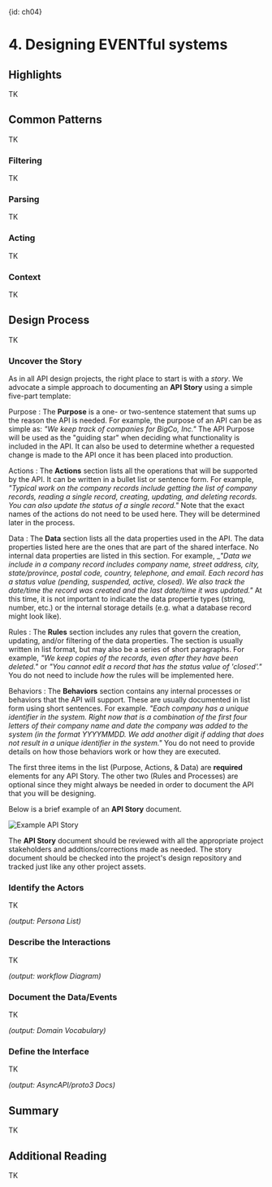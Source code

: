 {id: ch04}
# 4. Designing EVENTful systems 

<!-- 
 Mike
 (20 pgs)
-->

## Highlights
TK

## Common Patterns
TK

### Filtering
TK

### Parsing
TK

### Acting
TK

### Context
TK

## Design Process
TK

### Uncover the Story 
As in all API design projects, the right place to start is with a *story*. We advocate a simple approach to documenting an **API Story** using a simple five-part template:

Purpose
: The **Purpose** is a one- or two-sentence statement that sums up the reason the API is needed. For example, the purpose of an API can be as simple as: *"We keep track of companies for BigCo, Inc."* The API Purpose will be used as the "guiding star" when deciding what functionality is included in the API. It can also be used to determine whether a requested change is made to the API once it has been placed into production.

Actions
: The **Actions** section lists all the operations that will be supported by the API. It can be written in a bullet list or sentence form. For example, *"Typical work on the company records include getting the list of company records, reading a single record, creating, updating, and deleting records. You can also update the status of a single record."* Note that the exact names of the actions do not need to be used here. They will be determined later in the process.

Data
: The **Data** section lists all the data properties used in the API. The data properties listed here are the ones that are part of the shared interface. No internal data properties are listed in this section. For example, _*"Data we include in a company record includes company name, street address, city, state/province, postal code, country, telephone, and email. Each record has a status value (pending, suspended, active, closed). We also track the date/time the record was created and the last date/time it was updated."* At this time, it is not important to indicate the data propertie types (string, number, etc.) or the internal storage details (e.g. what a database record might look like). 

Rules
: The **Rules** section includes any rules that govern the creation, updating, and/or filtering of the data properties. The section is usually written in list format, but may also be a series of short paragraphs. For example, *"We keep copies of the records, even after they have been deleted."* or *"You cannot edit a record that has the status value of 'closed'."* You do not need to include *how* the rules will be implemented here.

Behaviors
: The **Behaviors** section contains any internal processes or behaviors that the API will support. These are usually documented in list form using short sentences. For example. *"Each company has a unique identifier in the system. Right now that is a combination of the first four letters of their company name and date the company was added to the system (in the format YYYYMMDD. We add another digit if adding that does not result in a unique identifier in the system."* You do not need to provide details on how those behaviors work or how they are executed.

The first three items in the list (Purpose, Actions, & Data) are **required** elements for any API Story. The other two (Rules and Processes) are optional since they might always be needed in order to document the API that you will be designing.

Below is a brief example of an **API Story** document.

![Example API Story](resources/companystory.jpg)

The **API Story** document should be reviewed with all the appropriate project stakeholders and addtions/corrections made as needed. The story document should be checked into the project's design repository and tracked just like any other project assets.

### Identify the Actors 
TK

*(output: Persona List)*

### Describe the Interactions 
TK

*(output: workflow Diagram)*

### Document the Data/Events 
TK

*(output: Domain Vocabulary)*

### Define the Interface 
TK

*(output: AsyncAPI/proto3 Docs)*

## Summary
TK

## Additional Reading 
TK


